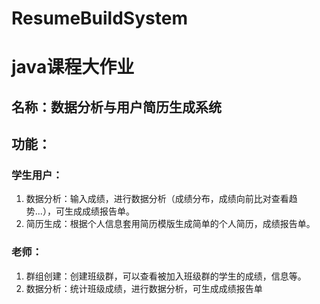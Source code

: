 # ResumeBuildSystem
# java课程大作业
## 名称：数据分析与用户简历生成系统
## 功能：
### 学生用户：
1. 数据分析：输入成绩，进行数据分析（成绩分布，成绩向前比对查看趋势...），可生成成绩报告单。
2. 简历生成：根据个人信息套用简历模版生成简单的个人简历，成绩报告单。
### 老师：
1. 群组创建：创建班级群，可以查看被加入班级群的学生的成绩，信息等。
2. 数据分析：统计班级成绩，进行数据分析，可生成成绩报告单
